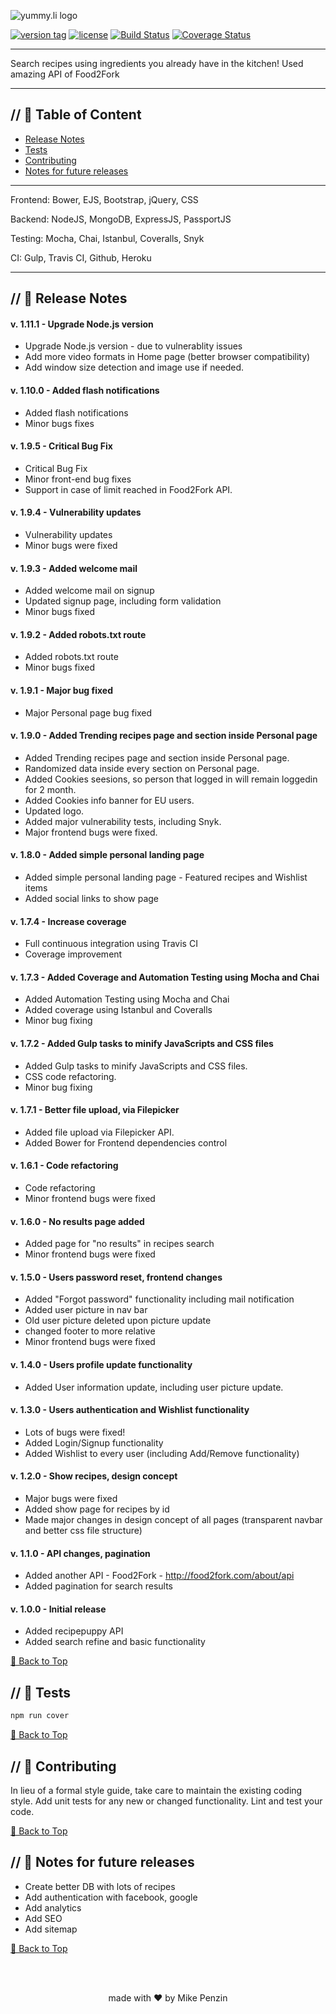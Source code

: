 ![yummy.li logo](https://yummy.li/img/Logo_1497186262201.png)

[![version tag](https://img.shields.io/badge/version-1.11.1-brightgreen.svg)](https://github.com/mikepenzin/yummy.li) [![license](https://img.shields.io/github/license/mikepenzin/yummy.li.svg)](https://github.com/mikepenzin/yummy.li) [![Build Status](https://travis-ci.org/mikepenzin/yummy.li.svg?branch=master)](https://travis-ci.org/mikepenzin/yummy.li) [![Coverage Status](https://coveralls.io/repos/github/mikepenzin/yummy.li/badge.svg?branch=master)](https://coveralls.io/github/mikepenzin/yummy.li?branch=master)

----------------------------

Search recipes using ingredients you already have in the kitchen! Used amazing API of Food2Fork

----------------------------

## // 📕 Table of Content
- [Release Notes](#--release-notes)
- [Tests](#--tests)
- [Contributing](#--contributing)
- [Notes for future releases](#--notes-for-future-releases)


----------------------------
Frontend: Bower, EJS, Bootstrap, jQuery, CSS

Backend: NodeJS, MongoDB, ExpressJS, PassportJS

Testing: Mocha, Chai, Istanbul, Coveralls, Snyk

CI: Gulp, Travis CI, Github, Heroku

------------------------------------------------------------

## // 🍒 Release Notes

#### v. 1.11.1 - Upgrade Node.js version

- Upgrade Node.js version - due to vulnerablity issues
- Add more video formats in Home page (better browser compatibility)
- Add window size detection and image use if needed.


#### v. 1.10.0 - Added flash notifications

- Added flash notifications
- Minor bugs fixes


#### v. 1.9.5 - Critical Bug Fix

- Critical Bug Fix
- Minor front-end bug fixes
- Support in case of limit reached in Food2Fork API.


#### v. 1.9.4 - Vulnerability updates

- Vulnerability updates
- Minor bugs were fixed


#### v. 1.9.3 - Added welcome mail

- Added welcome mail on signup
- Updated signup page, including form validation
- Minor bugs fixed


#### v. 1.9.2 - Added robots.txt route

- Added robots.txt route
- Minor bugs fixed


#### v. 1.9.1 - Major bug fixed

- Major Personal page bug fixed


#### v. 1.9.0 - Added Trending recipes page and section inside Personal page

- Added Trending recipes page and section inside Personal page.
- Randomized data inside every section on Personal page.
- Added Cookies seesions, so person that logged in will remain loggedin for 2 month.
- Added Cookies info banner for EU users.
- Updated logo.
- Added major vulnerability tests, including Snyk.
- Major frontend bugs were fixed.

#### v. 1.8.0 - Added simple personal landing page

- Added simple personal landing page - Featured recipes and Wishlist items
- Added social links to show page
 

#### v. 1.7.4 - Increase coverage

- Full continuous integration using Travis CI
- Coverage improvement


#### v. 1.7.3 - Added Coverage and Automation Testing using Mocha and Chai

- Added Automation Testing using Mocha and Chai
- Added coverage using Istanbul and Coveralls
- Minor bug fixing


#### v. 1.7.2 - Added Gulp tasks to minify JavaScripts and CSS files

- Added Gulp tasks to minify JavaScripts and CSS files.
- CSS code refactoring.
- Minor bug fixing


#### v. 1.7.1 - Better file upload, via Filepicker

- Added file upload via Filepicker API.
- Added Bower for Frontend dependencies control


#### v. 1.6.1 - Code refactoring

- Code refactoring
- Minor frontend bugs were fixed


#### v. 1.6.0 - No results page added

- Added page for "no results" in recipes search
- Minor frontend bugs were fixed


#### v. 1.5.0 - Users password reset, frontend changes

- Added "Forgot password" functionality including mail notification
- Added user picture in nav bar 
- Old user picture deleted upon picture update
- changed footer to more relative
- Minor frontend bugs were fixed


#### v. 1.4.0 - Users profile update functionality

- Added User information update, including user picture update.


#### v. 1.3.0 - Users authentication and Wishlist functionality

- Lots of bugs were fixed! 
- Added Login/Signup functionality
- Added Wishlist to every user (including Add/Remove functionality)


#### v. 1.2.0 - Show recipes, design concept

- Major bugs were fixed
- Added show page for recipes by id
- Made major changes in design concept of all pages (transparent navbar and better css file structure)


#### v. 1.1.0 - API changes, pagination

- Added another API - Food2Fork - http://food2fork.com/about/api
- Added pagination for search results


#### v. 1.0.0 - Initial release

- Added recipepuppy API
- Added search refine and basic functionality

[🔼 Back to Top](#--table-of-content)

## // 🥞 Tests

```js
npm run cover
```

[🔼 Back to Top](#--table-of-content)


## // 🍲 Contributing

In lieu of a formal style guide, take care to maintain the existing coding style. Add unit tests for any new or changed functionality. Lint and test your code.


[🔼 Back to Top](#--table-of-content)


## // 🍳 Notes for future releases

- Create better DB with lots of recipes
- Add authentication with facebook, google
- Add analytics
- Add SEO
- Add sitemap

[🔼 Back to Top](#--table-of-content)

<br>
<br>
<p style="text-align: center;">made with ❤️ by Mike Penzin</p>

